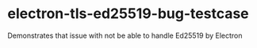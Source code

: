 # electron-tls-ed25519-bug-testcase
Demonstrates that issue with not be able to handle Ed25519 by Electron
